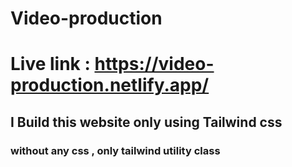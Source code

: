 # Video-production
# Live link : https://video-production.netlify.app/
## I Build this website only using Tailwind css 
### without any css , only tailwind utility class 
